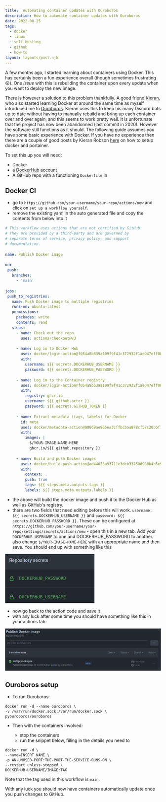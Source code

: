 ```yaml
---
title:  Automating container updates with Ouroboros
description: How to automate container updates with Ouroboros
date: 2022-08-25
tags:
  - docker
  - linux
  - self-hosting
  - github
  - how-to
layout: layouts/post.njk
---
```


A few months ago, I started learning about containers using Docker. This has certainly been a fun experience overall (though sometimes frustrating 😛). One *issue* with this is rebuilding the container upon every update when you want to deploy the new image. 

There is however a solution to this problem thankfully. A good friend [Kieran](https://github.com/kieranrobson "Kieran's GitHub account"), who also started learning Docker at around the same time as myself introduced me to [Ouroboros](https://github.com/pyouroboros/ouroboros "Ouroboris Git repo"). Kieran uses this to keep his many Discord bots up to date without having to manually rebuild and bring up each container over and over again, and this seems to work pretty well. It is unfortunate that the project has now been abandonned (last commit in 2020). However the software still functions as it should. The following guide assumes you have some basic experience with Docker. If you have no experience then there are a couple of good posts by Kieran Robson [here](https://docs.kieranrobson.com/tags/docker/) on how to setup docker and portainer.


To set this up you will need:
 - Docker 
 - a [DockerHub](https://hub.docker.com/) account
 - A GitHub repo with a functioning `Dockerfile` in

<break>

## Docker CI 
 - go to `https://github.com/your-username/your-repo/actions/new` and click on `set up a workflow yourself`.
 - remove the existing yaml in the auto generated file and copy the contents from below into it
 ```yaml
 # This workflow uses actions that are not certified by GitHub.
# They are provided by a third-party and are governed by
# separate terms of service, privacy policy, and support
# documentation.

name: Publish Docker image

on:
  push:
    branches:
      - 'main'

jobs:
  push_to_registries:
    name: Push Docker image to multiple registries
    runs-on: ubuntu-latest
    permissions:
      packages: write
      contents: read
    steps:
      - name: Check out the repo
        uses: actions/checkout@v3
      
      - name: Log in to Docker Hub
        uses: docker/login-action@f054a8b539a109f9f41c372932f1ae047eff08c9
        with:
          username: ${{ secrets.DOCKERHUB_USERNAME }}
          password: ${{ secrets.DOCKERHUB_PASSWORD }}
      
      - name: Log in to the Container registry
        uses: docker/login-action@f054a8b539a109f9f41c372932f1ae047eff08c9
        with:
          registry: ghcr.io
          username: ${{ github.actor }}
          password: ${{ secrets.GITHUB_TOKEN }}
      
      - name: Extract metadata (tags, labels) for Docker
        id: meta
        uses: docker/metadata-action@98669ae865ea3cffbcbaa878cf57c20bbf1c6c38
        with:
          images: |
            $/YOUR-IMAGE-NAME-HERE
            ghcr.io/${{ github.repository }}
      
      - name: Build and push Docker images
        uses: docker/build-push-action@ad44023a93711e3deb337508980b4b5e9bcdc5dc
        with:
          context: .
          push: true
          tags: ${{ steps.meta.outputs.tags }}
          labels: ${{ steps.meta.outputs.labels }}
 ```
 - the above will build the docker image and push it to the Docker Hub as well as GitHub's registry. 
 - there are two fields that need editing before this will work. `username: ${{ secrets.DOCKERHUB_USERNAME }}` and `password: ${{ secrets.DOCKERHUB_PASSWORD }}`. These can be configured at `https://github.com/your-username/your-repo/settings/secrets/actions/new` - open this in a new tab. Add your `DOCKERHUB_USERNAME` to one and DOCKERHUB_PASSWORD to another. also change `$/YOUR-IMAGE-NAME-HERE` with an appropriate name and then save. You should end up with something like this
 
 <break>

<img src="/img/docker-secrets.png"/>

 - now go back to the action code and save it
 - with any luck after some time you should have something like this in your actions tab
 
<break>

<img src="/img/workflow.png"/>

## Ouroboros setup

 - To run Ouroboros:
```docker
docker run -d --name ouroboros \
-v /var/run/docker.sock:/var/run/docker.sock \
pyouroboros/ouroboros
```

 - Then with the containers involved:

    - stop the containers
    - run the snippet below, filling in the details you need to

```docker
docker run -d \
--name=INSERT NAME \
-p AN-UNUSED-PORT:THE-PORT-THE-SERVICE-RUNS-ON \
--restart unless-stopped \
DOCKERHUB-USERNAME/IMAGE:TAG
```
Note that the tag used in this workflow is `main`.

With any luck you should now have containers automatically update once you push changes to GitHub.